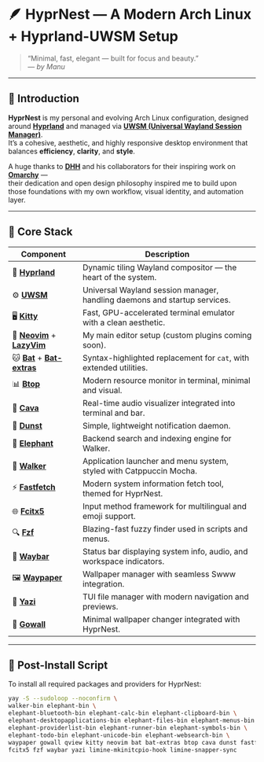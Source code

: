 # 🪶 HyprNest — A Modern Arch Linux + Hyprland-UWSM Setup

> “Minimal, fast, elegant — built for focus and beauty.”  
> — *by Manu*

---

## 🌿 Introduction

**HyprNest** is my personal and evolving Arch Linux configuration, designed around **[Hyprland](https://github.com/hyprwm/Hyprland)** and managed via **[UWSM (Universal Wayland Session Manager)](https://github.com/Aylur/uwsm)**.  
It’s a cohesive, aesthetic, and highly responsive desktop environment that balances **efficiency**, **clarity**, and **style**.

A huge thanks to **[DHH](https://github.com/dhh)** and his collaborators for their inspiring work on **[Omarchy](https://github.com/basecamp/omarchy)** —  
their dedication and open design philosophy inspired me to build upon those foundations with my own workflow, visual identity, and automation layer.

---

## 🧩 Core Stack

| Component | Description |
|------------|-------------|
| 🧠 [**Hyprland**](https://github.com/hyprwm/Hyprland) | Dynamic tiling Wayland compositor — the heart of the system. |
| ⚙️ [**UWSM**](https://github.com/Aylur/uwsm) | Universal Wayland session manager, handling daemons and startup services. |
| 🖥️ [**Kitty**](https://github.com/kovidgoyal/kitty) | Fast, GPU-accelerated terminal emulator with a clean aesthetic. |
| 📝 [**Neovim**](https://github.com/neovim/neovim) + [**LazyVim**](https://github.com/LazyVim/LazyVim) | My main editor setup (custom plugins coming soon). |
| 🐱 [**Bat**](https://github.com/sharkdp/bat) + [**Bat-extras**](https://github.com/eth-p/bat-extras) | Syntax-highlighted replacement for `cat`, with extended utilities. |
| 📊 [**Btop**](https://github.com/aristocratos/btop) | Modern resource monitor in terminal, minimal and visual. |
| 🎵 [**Cava**](https://github.com/karlstav/cava) | Real-time audio visualizer integrated into terminal and bar. |
| 🔔 [**Dunst**](https://github.com/dunst-project/dunst) | Simple, lightweight notification daemon. |
| 🐘 [**Elephant**](https://github.com/ErikReider/elephant) | Backend search and indexing engine for Walker. |
| 🚀 [**Walker**](https://github.com/ErikReider/walker) | Application launcher and menu system, styled with Catppuccin Mocha. |
| ⚡ [**Fastfetch**](https://github.com/fastfetch-cli/fastfetch) | Modern system information fetch tool, themed for HyprNest. |
| 🌐 [**Fcitx5**](https://github.com/fcitx/fcitx5) | Input method framework for multilingual and emoji support. |
| 🔍 [**Fzf**](https://github.com/junegunn/fzf) | Blazing-fast fuzzy finder used in scripts and menus. |
| 🧱 [**Waybar**](https://github.com/Alexays/Waybar) | Status bar displaying system info, audio, and workspace indicators. |
| 🖼️ [**Waypaper**](https://github.com/nwg-piotr/waypaper) | Wallpaper manager with seamless Swww integration. |
| 📁 [**Yazi**](https://github.com/sxyazi/yazi) | TUI file manager with modern navigation and previews. |
| 🌄 [**Gowall**](https://github.com/GowallApp/gowall) | Minimal wallpaper changer integrated with HyprNest. |

---

## 🧰 Post-Install Script

To install all required packages and providers for HyprNest:

```bash
yay -S --sudoloop --noconfirm \
walker-bin elephant-bin \
elephant-bluetooth-bin elephant-calc-bin elephant-clipboard-bin \
elephant-desktopapplications-bin elephant-files-bin elephant-menus-bin \
elephant-providerlist-bin elephant-runner-bin elephant-symbols-bin \
elephant-todo-bin elephant-unicode-bin elephant-websearch-bin \
waypaper gowall qview kitty neovim bat bat-extras btop cava dunst fastfetch \
fcitx5 fzf waybar yazi limine-mkinitcpio-hook limine-snapper-sync

